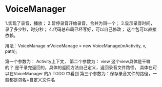 VoiceManager
============
1.实现了录音，播放；
2.暂停录音开始录音，合并为同一个；
3.显示录音时间，录了多少秒，时分秒；
4.代码总布局已经写好，可以自己修改；
这个包可以直接依赖。

用法：VoiceManage mVoiceManage = new VoiceManage(mActivity, v, path);

第一个参数为： Activity上下文，
第二个参数为： view 这个view具体是干嘛的？ 是干录完返回的，具体的返回方法自己定义，返回录音文件路径，
               具体在可以在VoiceManager 的// TODO 中看到
第三个参数为：保存录音文件的路径，一般都是包名+自定义文件名
